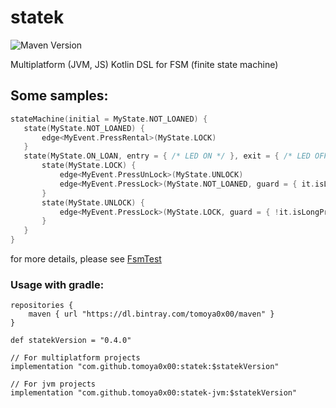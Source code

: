 # statek

![Maven Version](https://img.shields.io/github/tag/tomoya0x00/statek.svg?style=flat&label=maven)

Multiplatform (JVM, JS) Kotlin DSL for FSM (finite state machine)

## Some samples:

```kotlin
stateMachine(initial = MyState.NOT_LOANED) {
   state(MyState.NOT_LOANED) {
       edge<MyEvent.PressRental>(MyState.LOCK)
   }
   state(MyState.ON_LOAN, entry = { /* LED ON */ }, exit = { /* LED OFF */ }) {
       state(MyState.LOCK) {
           edge<MyEvent.PressUnLock>(MyState.UNLOCK)
           edge<MyEvent.PressLock>(MyState.NOT_LOANED, guard = { it.isLongPress })
       }
       state(MyState.UNLOCK) {
           edge<MyEvent.PressLock>(MyState.LOCK, guard = { !it.isLongPress })
       }
   }
}
```

for more details, please see [FsmTest](https://github.com/tomoya0x00/statek/blob/master/src/commonTest/kotlin/FsmTest.kt)

### Usage with gradle:

```
repositories {
    maven { url "https://dl.bintray.com/tomoya0x00/maven" }
}

def statekVersion = "0.4.0"

// For multiplatform projects
implementation "com.github.tomoya0x00:statek:$statekVersion"

// For jvm projects
implementation "com.github.tomoya0x00:statek-jvm:$statekVersion"
```
